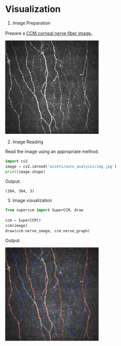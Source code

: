 # Visualization


1. Image Preparation

Prepare a [CCM corneal nerve fiber image](assets/auto_analysis/img.jpg)。

<img src="assets/vis/img.jpg" width="300">

2. Image Reading

Read the image using an appropriate method.
```python
import cv2
image = cv2.imread('assets/auto_analysis/img.jpg')
print(image.shape)
```
Output:
```text
(384, 384, 3)
```

3. Image visualization

```python
from superccm import SuperCCM, draw

ccm = SuperCCM()
ccm(image)
draw(ccm.nerve_image, ccm.nerve_graph)
```
Output:

<img src="assets/vis/result.png" width="300">

